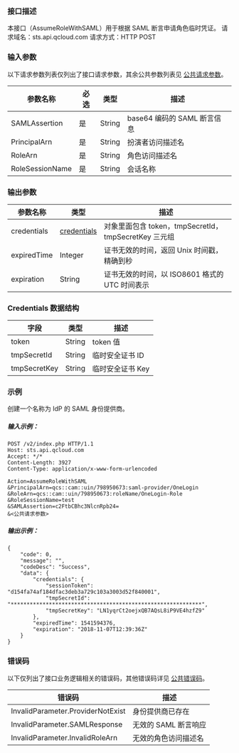 ### 接口描述
本接口（AssumeRoleWithSAML）用于根据 SAML 断言申请角色临时凭证。
请求域名：sts.api.qcloud.com
请求方式：HTTP POST

### 输入参数
以下请求参数列表仅列出了接口请求参数，其余公共参数列表见 [公共请求参数](https://cloud.tencent.com/document/api/213/15692)。

| 参数名称 | 必选 | 类型 | 描述 |
|---------|---------|---------|---------|
| SAMLAssertion | 是 | String | base64 编码的 SAML 断言信息 |
| PrincipalArn | 是 |String|扮演者访问描述名 |
| RoleArn | 是 | String | 角色访问描述名 |
| RoleSessionName | 是 |String|会话名称 |

### 输出参数
| 参数名称 | 类型 | 描述 |
|---------|---------|---------|
|  credentials | [credentials](#dataStructure)  | 对象里面包含 token，tmpSecretId，tmpSecretKey 三元组  |
| expiredTime | Integer |证书无效的时间，返回 Unix 时间戳，精确到秒 |
| expiration |String | 证书无效的时间，以 ISO8601 格式的 UTC 时间表示 |

<span id="dataStructure"></span>
### Credentials 数据结构

| 字段  | 类型  | 描述  |
|---------|---------|---------|
| token | String | token 值 |
| tmpSecretId | String | 临时安全证书 ID |
| tmpSecretKey | String | 临时安全证书 Key |


### 示例
创建一个名称为 IdP 的 SAML 身份提供商。

##### 输入示例：

``` 
POST /v2/index.php HTTP/1.1
Host: sts.api.qcloud.com
Accept: */*
Content-Length: 3927
Content-Type: application/x-www-form-urlencoded

Action=AssumeRoleWithSAML
&PrincipalArn=qcs::cam::uin/798950673:saml-provider/OneLogin
&RoleArn=qcs::cam::uin/798950673:roleName/OneLogin-Role
&RoleSessionName=test
&SAMLAssertion=c2FtbCBhc3NlcnRpb24=
&<公共请求参数>
``` 
##### 输出示例：

``` 
{
    "code": 0,
    "message": "",
    "codeDesc": "Success",
    "data": {
        "credentials": {
            "sessionToken": "d154fa74af184dfac3deb3a729c103a3003d52f840001",
            "tmpSecretId": "************************************************************",
            "tmpSecretKey": "LN1yqrCt2oejxQB7AQsL8iP9VE4hzfZ9"
        },
        "expiredTime": 1541594376,
        "expiration": "2018-11-07T12:39:36Z"
    }
}
``` 

### 错误码

以下仅列出了接口业务逻辑相关的错误码，其他错误码详见 [公共错误码](https://cloud.tencent.com/document/api/213/15694#.E5.85.AC.E5.85.B1.E9.94.99.E8.AF.AF.E7.A0.81)。

| 错误码 | 描述 |
|---------|---------|
| InvalidParameter.ProviderNotExist | 身份提供商已存在 |
| InvalidParameter.SAMLResponse | 无效的 SAML 断言响应 |
| InvalidParameter.InvalidRoleArn | 无效的角色访问描述名 |
